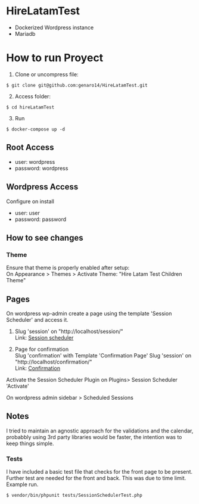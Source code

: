 # HireLatamTest
+ Dockerized Wordpress instance 
+ Mariadb

# How to run Proyect

1. Clone or uncompress file: 
```
$ git clone git@github.com:genaro14/HireLatamTest.git
```
2. Access folder:
```
$ cd hireLatamTest
```
3. Run
```
$ docker-compose up -d
```
## Root Access
+ user: wordpress
+ password: wordpress

## Wordpress Access
 Configure on install
+ user: user
+ password: password

## How to see changes
### Theme 
Ensure that theme is properly enabled after setup:      
 On Appearance > Themes > Activate Theme: "Hire Latam Test Children Theme" 
## Pages
On wordpress wp-admin create a page using the template 'Session Scheduler' and access it.       
1. Slug 'session' on "http://localhost/session/"      
Link: [Session scheduler](http://localhost/session/)  

2. Page for confirmation  
Slug 'confirmation' with Template 'Confirmation Page'
Slug 'session' on "http://localhost/confirmation/"      
Link: [Confirmation](http://localhost/confirmation/) 

Activate the Session Scheduler Plugin on 
Plugins> Session Scheduler 'Activate'

On wordpress admin sidebar > Scheduled Sessions 
## Notes
I tried to maintain an agnostic approach for the validations and the calendar, probabbly using 3rd party libraries would be faster, the intention was to keep things simple.

### Tests
I have included a basic test file that checks for the front page to be present. Further test are needed for the front and back. This was due to time limit. 
Example run.
```
$ vendor/bin/phpunit tests/SessionSchedulerTest.php
```



